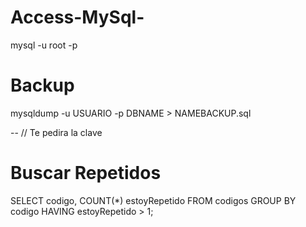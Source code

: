# Access-MySql-

mysql -u root -p

# Backup

mysqldump -u USUARIO -p DBNAME > NAMEBACKUP.sql

-- // Te pedira la clave

# Buscar Repetidos

SELECT codigo, COUNT(*) estoyRepetido FROM codigos GROUP BY codigo HAVING estoyRepetido > 1;
